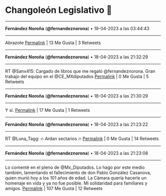# Changoleón Legislativo 🙈
*****
**Fernández Noroña** (**@fernandeznorona**) • 19-04-2023 a las 03:44:43
*****
Abrazote
[Permalink](https://twitter.com/fernandeznorona/status/1648653854098194434) | 13 Me Gusta | 3 Retweets
*****
**Fernández Noroña** (**@fernandeznorona**) • 18-04-2023 a las 21:32:29
*****
RT @Sanx415: Cargado  de libros que me regaló @fernandeznorona. Gran trabajo del equipo en el @CE_MXdiputados
[Permalink](https://twitter.com/fernandeznorona/status/1648560177950408705) | 0 Me Gusta | 5 Retweets
*****
**Fernández Noroña** (**@fernandeznorona**) • 18-04-2023 a las 21:30:29
*****
Y sí.
[Permalink](https://twitter.com/fernandeznorona/status/1648559674738851847) | 17 Me Gusta | 1 Retweets
*****
**Fernández Noroña** (**@fernandeznorona**) • 18-04-2023 a las 21:23:22
*****
RT @Luna_Tagg: 🔥 Ardan sectarios 🔥
[Permalink](https://twitter.com/fernandeznorona/status/1648557880134578177) | 0 Me Gusta | 14 Retweets
*****
**Fernández Noroña** (**@fernandeznorona**) • 18-04-2023 a las 21:23:08
*****
Lo comenté en el pleno de @Mx_Diputados. Lo hago por este medio también, lamentando el fallecimiento de don Pablo González Casanova, quien murió hoy a los 101 años de edad. La Cámara quería hacerle un homenaje en vida y ya no fue posible. Mi solidaridad para familiares y amigos.
[Permalink](https://twitter.com/fernandeznorona/status/1648557824610369536) | 107 Me Gusta | 12 Retweets
